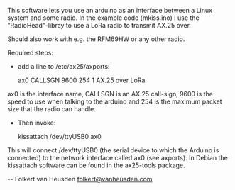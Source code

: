This software lets you use an arduino as an interface between a Linux system and some radio.
In the example code (mkiss.ino) I use the "RadioHead"-libray to use a LoRa radio to transmit AX.25 over.

Should also work with e.g. the RFM69HW or any other radio.

Required steps:

* add a line to /etc/ax25/axports:

    ax0	CALLSGN	9600	254	1	AX.25 over LoRa

ax0 is the interface name, CALLSGN is an AX.25 call-sign, 9600 is the speed to use when talking to the arduino and 254 is the maximum packet size that the radio can handle.

* Then invoke:

    kissattach /dev/ttyUSB0 ax0

This will connect /dev/ttyUSB0 (the serial device to which the Arduino is connected) to the network interface called ax0 (see axports).
In Debian the kissattach software can be found in the ax25-tools package.


-- Folkert van Heusden <folkert@vanheusden.com>
